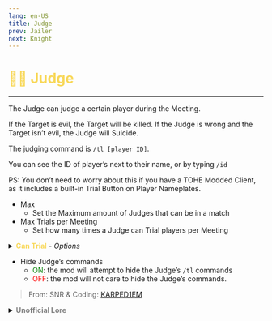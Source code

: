 ```yaml
---
lang: en-US
title: Judge
prev: Jailer
next: Knight
---
```


# <font color="#f8d85a">👨‍⚖️ <b>Judge</b></font> <Badge text="Killing" type="tip" vertical="middle"/>
---

The Judge can judge a certain player during the Meeting. 

If the Target is evil, the Target will be killed. If the Judge is wrong and the Target isn’t evil, the Judge will Suicide. 

The judging command is `/tl [player ID]`.

You can see the ID of player’s next to their name, or by typing `/id`

PS: You don’t need to worry about this if you have a TOHE Modded Client, as it includes a built-in Trial Button on Player Nameplates.
* Max
  * Set the Maximum amount of Judges that can be in a match
* Max Trials per Meeting
  * Set how many times a Judge can Trial players per Meeting
<details>
<summary><font color=f8d85a><b>Can Trial</b></font> - <i>Options</i></summary>

* Madmates
  * <font color=green>ON</font>: this Add-On can be Trialed by the Judge
  * <font color=red>OFF</font>: the Judge will suicide if they try to trial
* Charmed
  * <font color=green>ON</font>: this Add-On can be Trialed by the Judge
  * <font color=red>OFF</font>: the Judge will suicide if they try to Trial this role
* Sidekicks
  * <font color=green>ON</font>: this Add-On can be Trialed by the Judge
  * <font color=red>OFF</font>: the Judge will suicide if they try to Trial this Add-On
* Infected
  * <font color=green>ON</font>: this Add-On can be Trialed by the Judge
  * <font color=red>OFF</font>: the Judge will suicide if they try to Trial this Add-On
* Contagious
  * <font color=green>ON</font>: this Add-On can be Trialed by the Judge
  * <font color=red>OFF</font>: the Judge will suicide if they try to Trial this Add-On
* <font color=#8cffff>Crewmate</font> Killing
  * <font color=green>ON</font>: this Role-Type can be Trialed by the Judge
  * <font color=red>OFF</font>: the Judge will suicide if they try to Trial this Role type
* <font color=#7f8c8d>Neutral</font> Benign
  * <font color=green>ON</font>: this Role-Type can be Trialed by the Judge
  * <font color=red>OFF</font>: the Judge will suicide if they try to Trial this Role type
* <font color=#7f8c8d>Neutral</font> Evil
  * <font color=green>ON</font>: this Role-Type can be Trialed by the Judge
  * <font color=red>OFF</font>: the Judge will suicide if they try to Trial this Role type
* <font color=#7f8c8d>Neutral</font> Chaos
  * <font color=green>ON</font>: this Role-Type can be Trialed by the Judge
  * <font color=red>OFF</font>: the Judge will suicide if they try to Trial this Role type
* <font color=#7f8c8d>Neutral</font> Killing
  * <font color=green>ON</font>: this Role-Type can be Trialed by the Judge
  * <font color=red>OFF</font>: the Judge will suicide if they try to Trial this Role type
</details>

* Hide Judge’s commands
  * <font color=green>ON</font>: the mod will attempt to hide the Judge’s `/tl` commands
  * <font color=red>OFF</font>: the mod will not care to hide the Judge’s commands.

> From: SNR & Coding: [KARPED1EM](https://github.com/KARPED1EM)

<details>
<summary><b><font color=gray>Unofficial Lore</font></b></summary>

Placeholder: This role is a ROLE OH EM GOSH
> Submitted by: Member
</details>